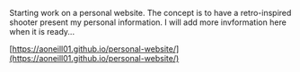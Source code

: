 Starting work on a personal website. The concept is to have a retro-inspired shooter present my personal information. I will add more invformation here when it is ready...

[https://aoneill01.github.io/personal-website/](https://aoneill01.github.io/personal-website/)
